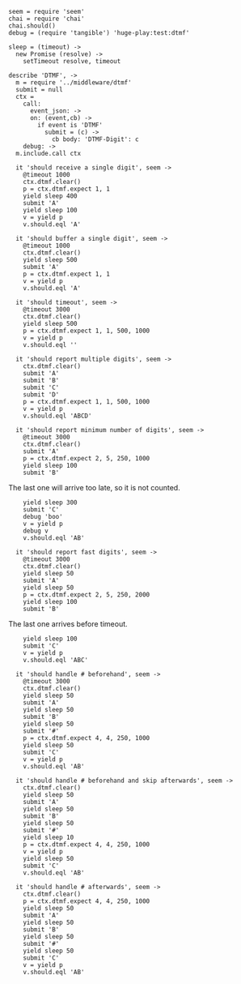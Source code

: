     seem = require 'seem'
    chai = require 'chai'
    chai.should()
    debug = (require 'tangible') 'huge-play:test:dtmf'

    sleep = (timeout) ->
      new Promise (resolve) ->
        setTimeout resolve, timeout

    describe 'DTMF', ->
      m = require '../middleware/dtmf'
      submit = null
      ctx =
        call:
          event_json: ->
          on: (event,cb) ->
            if event is 'DTMF'
              submit = (c) ->
                cb body: 'DTMF-Digit': c
        debug: ->
      m.include.call ctx

      it 'should receive a single digit', seem ->
        @timeout 1000
        ctx.dtmf.clear()
        p = ctx.dtmf.expect 1, 1
        yield sleep 400
        submit 'A'
        yield sleep 100
        v = yield p
        v.should.eql 'A'

      it 'should buffer a single digit', seem ->
        @timeout 1000
        ctx.dtmf.clear()
        yield sleep 500
        submit 'A'
        p = ctx.dtmf.expect 1, 1
        v = yield p
        v.should.eql 'A'

      it 'should timeout', seem ->
        @timeout 3000
        ctx.dtmf.clear()
        yield sleep 500
        p = ctx.dtmf.expect 1, 1, 500, 1000
        v = yield p
        v.should.eql ''

      it 'should report multiple digits', seem ->
        ctx.dtmf.clear()
        submit 'A'
        submit 'B'
        submit 'C'
        submit 'D'
        p = ctx.dtmf.expect 1, 1, 500, 1000
        v = yield p
        v.should.eql 'ABCD'

      it 'should report minimum number of digits', seem ->
        @timeout 3000
        ctx.dtmf.clear()
        submit 'A'
        p = ctx.dtmf.expect 2, 5, 250, 1000
        yield sleep 100
        submit 'B'

The last one will arrive too late, so it is not counted.

        yield sleep 300
        submit 'C'
        debug 'boo'
        v = yield p
        debug v
        v.should.eql 'AB'

      it 'should report fast digits', seem ->
        @timeout 3000
        ctx.dtmf.clear()
        yield sleep 50
        submit 'A'
        yield sleep 50
        p = ctx.dtmf.expect 2, 5, 250, 2000
        yield sleep 100
        submit 'B'

The last one arrives before timeout.

        yield sleep 100
        submit 'C'
        v = yield p
        v.should.eql 'ABC'

      it 'should handle # beforehand', seem ->
        @timeout 3000
        ctx.dtmf.clear()
        yield sleep 50
        submit 'A'
        yield sleep 50
        submit 'B'
        yield sleep 50
        submit '#'
        p = ctx.dtmf.expect 4, 4, 250, 1000
        yield sleep 50
        submit 'C'
        v = yield p
        v.should.eql 'AB'

      it 'should handle # beforehand and skip afterwards', seem ->
        ctx.dtmf.clear()
        yield sleep 50
        submit 'A'
        yield sleep 50
        submit 'B'
        yield sleep 50
        submit '#'
        yield sleep 10
        p = ctx.dtmf.expect 4, 4, 250, 1000
        v = yield p
        yield sleep 50
        submit 'C'
        v.should.eql 'AB'

      it 'should handle # afterwards', seem ->
        ctx.dtmf.clear()
        p = ctx.dtmf.expect 4, 4, 250, 1000
        yield sleep 50
        submit 'A'
        yield sleep 50
        submit 'B'
        yield sleep 50
        submit '#'
        yield sleep 50
        submit 'C'
        v = yield p
        v.should.eql 'AB'
